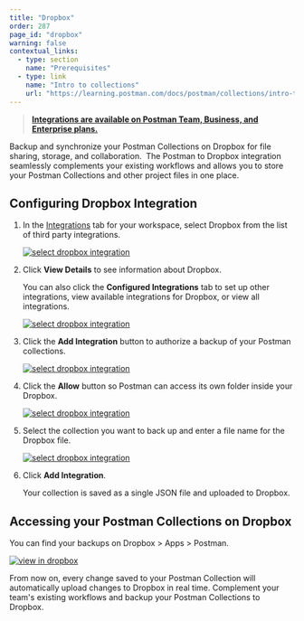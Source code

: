 ```yaml
---
title: "Dropbox"
order: 287
page_id: "dropbox"
warning: false
contextual_links:
  - type: section
    name: "Prerequisites"
  - type: link
    name: "Intro to collections"
    url: "https://learning.postman.com/docs/postman/collections/intro-to-collections"
---
```


> __[Integrations are available on Postman Team, Business, and Enterprise plans.](https://www.postman.com/pricing/)__

Backup and synchronize your Postman Collections on Dropbox for file sharing, storage, and collaboration.  The Postman to Dropbox integration seamlessly complements your existing workflows and allows you to store your Postman Collections and other project files in one place.

## Configuring Dropbox Integration

1. In the [Integrations](https://go.postman.co/workspaces) tab for your workspace, select Dropbox from the list of third party integrations.

    [![select dropbox integration](https://assets.postman.com/postman-docs/integrations_dropbox1.png)](https://assets.postman.com/postman-docs/integrations_dropbox1.png)

1. Click **View Details** to see information about Dropbox.

    You can also click the **Configured Integrations** tab to set up other integrations, view available integrations for Dropbox, or view all integrations.

    [![select dropbox integration](https://assets.postman.com/postman-docs/WS-integrations-apimatic-conf-integr.png)](https://assets.postman.com/postman-docs/WS-integrations-apimatic-conf-integr.png)

1. Click the **Add Integration** button to authorize a backup of your Postman collections.

    [![select dropbox integration](https://assets.postman.com/postman-docs/WS-integrations-dropbox-authorize.png)](https://assets.postman.com/postman-docs/WS-integrations-dropbox-authorize.png)

1. Click the **Allow** button so Postman can access its own folder inside your Dropbox.

    [![select dropbox integration](https://assets.postman.com/postman-docs/WS-integrations-dropbox-access2.png)](https://assets.postman.com/postman-docs/WS-integrations-dropbox-access2.png)

1. Select the collection you want to back up and enter a file name for the Dropbox file.

    [![select dropbox integration](https://assets.postman.com/postman-docs/WS-integrations-dropbox-authorized.png)](https://assets.postman.com/postman-docs/WS-integrations-dropbox-authorized.png)

1. Click **Add Integration**.

    Your collection is saved as a single JSON file and uploaded to Dropbox.

## Accessing your Postman Collections on Dropbox

You can find your backups on Dropbox > Apps > Postman.

[![view in dropbox](https://assets.postman.com/postman-docs/dropbox_view.png)](https://assets.postman.com/postman-docs/dropbox_view.png)

From now on, every change saved to your Postman Collection will automatically upload changes to Dropbox in real time. Complement your team's existing workflows and backup your Postman Collections to Dropbox.
